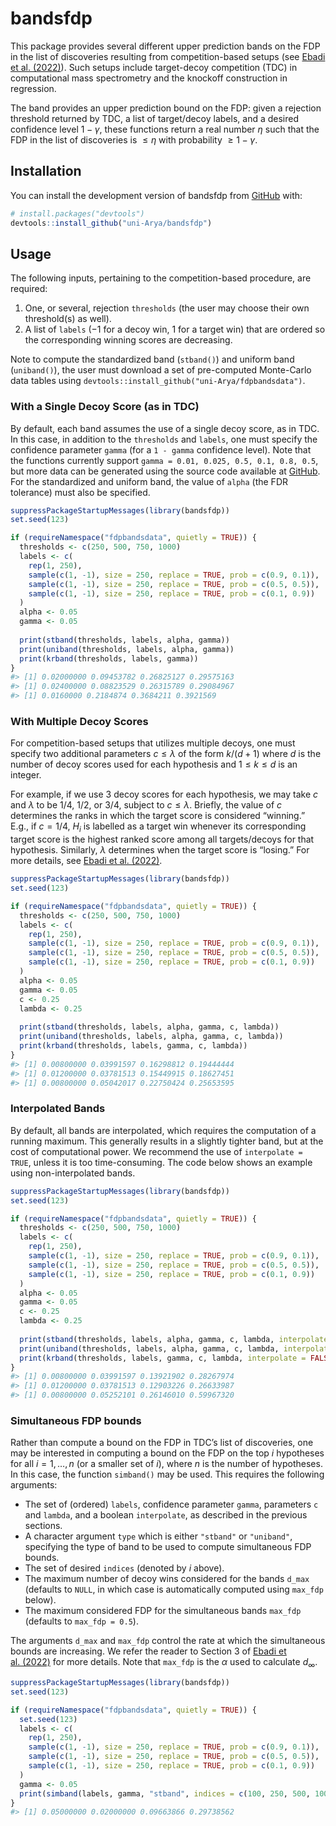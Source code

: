 
<!-- README.md is generated from README.Rmd. Please edit that file -->

# bandsfdp

<!-- badges: start -->
<!-- badges: end -->

This package provides several different upper prediction bands on the
FDP in the list of discoveries resulting from competition-based setups
(see [Ebadi et al. (2022)](https://arxiv.org/abs/2302.11837)). Such
setups include target-decoy competition (TDC) in computational mass
spectrometry and the knockoff construction in regression.

The band provides an upper prediction bound on the FDP: given a
rejection threshold returned by TDC, a list of target/decoy labels, and
a desired confidence level $1 - \gamma$, these functions return a real number $\eta$ such that the FDP in the list of discoveries is $\leq \eta$ with probability $\geq 1 - \gamma$.

## Installation

You can install the development version of bandsfdp from
[GitHub](https://github.com/) with:

``` r
# install.packages("devtools")
devtools::install_github("uni-Arya/bandsfdp")
```

## Usage

The following inputs, pertaining to the competition-based procedure, are
required:

1.  One, or several, rejection `thresholds` (the user may choose their own threshold(s) as well).
2.  A list of `labels` ($-1$ for a decoy win, $1$ for a target win) that are ordered so the corresponding winning scores are decreasing.

Note to compute the standardized band (`stband()`) and uniform band
(`uniband()`), the user must download a set of pre-computed Monte-Carlo
data tables using `devtools::install_github("uni-Arya/fdpbandsdata")`.

### With a Single Decoy Score (as in TDC)

By default, each band assumes the use of a single decoy score, as in
TDC. In this case, in addition to the `thresholds` and `labels`, one
must specify the confidence parameter `gamma` (for a `1 - gamma`
confidence level). Note that the functions currently support
`gamma = 0.01, 0.025, 0.5, 0.1, 0.8, 0.5`, but more data can be
generated using the source code available at [GitHub](https://github.com/uni-Arya/fdpbandsdata). For the standardized
and uniform band, the value of `alpha` (the FDR tolerance) must also be
specified.

``` r
suppressPackageStartupMessages(library(bandsfdp))
set.seed(123)

if (requireNamespace("fdpbandsdata", quietly = TRUE)) {
  thresholds <- c(250, 500, 750, 1000)
  labels <- c(
    rep(1, 250),
    sample(c(1, -1), size = 250, replace = TRUE, prob = c(0.9, 0.1)),
    sample(c(1, -1), size = 250, replace = TRUE, prob = c(0.5, 0.5)),
    sample(c(1, -1), size = 250, replace = TRUE, prob = c(0.1, 0.9))
  )
  alpha <- 0.05
  gamma <- 0.05
  
  print(stband(thresholds, labels, alpha, gamma))
  print(uniband(thresholds, labels, alpha, gamma))
  print(krband(thresholds, labels, gamma))
}
#> [1] 0.02000000 0.09453782 0.26825127 0.29575163
#> [1] 0.02400000 0.08823529 0.26315789 0.29084967
#> [1] 0.0160000 0.2184874 0.3684211 0.3921569
```

### With Multiple Decoy Scores

For competition-based setups that utilizes multiple decoys, one must
specify two additional parameters $c \leq \lambda$ of the form $k/(d+1)$ where $d$ is the number of decoy scores used for each hypothesis and $1 \leq k \leq d$ is an integer.

For example, if we use $3$ decoy scores for each hypothesis, we may take
$c$ and $\lambda$ to be $1/4$, $1/2$, or $3/4$, subject to $c \leq \lambda$. Briefly, the value of $c$ determines the ranks in which the target score is considered “winning.” E.g., if $c = 1/4$, $H_i$ is labelled as a target win whenever its corresponding target score is the highest ranked score among all targets/decoys for that hypothesis. Similarly, $\lambda$ determines when the target score is “losing.” For more details, see [Ebadi et al. (2022)](https://arxiv.org/abs/2302.11837).

``` r
suppressPackageStartupMessages(library(bandsfdp))
set.seed(123)

if (requireNamespace("fdpbandsdata", quietly = TRUE)) {
  thresholds <- c(250, 500, 750, 1000)
  labels <- c(
    rep(1, 250),
    sample(c(1, -1), size = 250, replace = TRUE, prob = c(0.9, 0.1)),
    sample(c(1, -1), size = 250, replace = TRUE, prob = c(0.5, 0.5)),
    sample(c(1, -1), size = 250, replace = TRUE, prob = c(0.1, 0.9))
  )
  alpha <- 0.05
  gamma <- 0.05
  c <- 0.25
  lambda <- 0.25
  
  print(stband(thresholds, labels, alpha, gamma, c, lambda))
  print(uniband(thresholds, labels, alpha, gamma, c, lambda))
  print(krband(thresholds, labels, gamma, c, lambda))
}
#> [1] 0.00800000 0.03991597 0.16298812 0.19444444
#> [1] 0.01200000 0.03781513 0.15449915 0.18627451
#> [1] 0.00800000 0.05042017 0.22750424 0.25653595
```

### Interpolated Bands

By default, all bands are interpolated, which requires the computation
of a running maximum. This generally results in a slightly tighter band,
but at the cost of computational power. We recommend the use of
`interpolate = TRUE`, unless it is too time-consuming. The code below
shows an example using non-interpolated bands.

``` r
suppressPackageStartupMessages(library(bandsfdp))
set.seed(123)

if (requireNamespace("fdpbandsdata", quietly = TRUE)) {
  thresholds <- c(250, 500, 750, 1000)
  labels <- c(
    rep(1, 250),
    sample(c(1, -1), size = 250, replace = TRUE, prob = c(0.9, 0.1)),
    sample(c(1, -1), size = 250, replace = TRUE, prob = c(0.5, 0.5)),
    sample(c(1, -1), size = 250, replace = TRUE, prob = c(0.1, 0.9))
  )
  alpha <- 0.05
  gamma <- 0.05
  c <- 0.25
  lambda <- 0.25
  
  print(stband(thresholds, labels, alpha, gamma, c, lambda, interpolate = FALSE))
  print(uniband(thresholds, labels, alpha, gamma, c, lambda, interpolate = FALSE))
  print(krband(thresholds, labels, gamma, c, lambda, interpolate = FALSE))
}
#> [1] 0.00800000 0.03991597 0.13921902 0.28267974
#> [1] 0.01200000 0.03781513 0.12903226 0.26633987
#> [1] 0.00800000 0.05252101 0.26146010 0.59967320
```

### Simultaneous FDP bounds

Rather than compute a bound on the FDP in TDC’s list of discoveries, one
may be interested in computing a bound on the FDP on the top $i$ hypotheses for all $i = 1, \ldots, n$ (or a smaller set of $i$), where $n$ is the number of hypotheses. In this case, the function `simband()` may be used. This requires the following arguments:

- The set of (ordered) `labels`, confidence parameter `gamma`,
  parameters `c` and `lambda`, and a boolean `interpolate`, as described
  in the previous sections.
- A character argument `type` which is either `"stband"` or `"uniband"`,
  specifying the type of band to be used to compute simultaneous FDP
  bounds.
- The set of desired `indices` (denoted by $i$ above).
- The maximum number of decoy wins considered for the bands `d_max`
  (defaults to `NULL`, in which case is automatically computed using
  `max_fdp` below).
- The maximum considered FDP for the simultaneous bands `max_fdp`
  (defaults to `max_fdp = 0.5`).

The arguments `d_max` and `max_fdp` control the rate at which the
simultaneous bounds are increasing. We refer the reader to Section 3 of
[Ebadi et al. (2022)](https://arxiv.org/abs/2302.11837) for more
details. Note that `max_fdp` is the $\alpha$ used to calculate $d_\infty$.

``` r
suppressPackageStartupMessages(library(bandsfdp))
set.seed(123)

if (requireNamespace("fdpbandsdata", quietly = TRUE)) {
  set.seed(123)
  labels <- c(
    rep(1, 250),
    sample(c(1, -1), size = 250, replace = TRUE, prob = c(0.9, 0.1)),
    sample(c(1, -1), size = 250, replace = TRUE, prob = c(0.5, 0.5)),
    sample(c(1, -1), size = 250, replace = TRUE, prob = c(0.1, 0.9))
  )
  gamma <- 0.05
  print(simband(labels, gamma, "stband", indices = c(100, 250, 500, 1000)))
}
#> [1] 0.05000000 0.02000000 0.09663866 0.29738562
```
